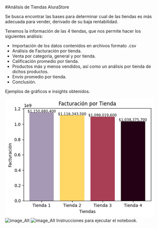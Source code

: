 #Análisis de Tiendas AluraStore

Se busca encontrar las bases para determinar cual de las tiendas es más adecuada para vender, derivado de su baja rentabilidad.

Tenemos la información de las 4 tiendas, que nos permite hacer los siguientes análisis:
  
  *  Importación de los datos contenidos en archivos formato .csv
  *  Análisis de Facturación por tienda.
  *  Venta por categoría, general y por tienda.
  *  Calificación promedio por tienda.
  *  Productos más y menos vendidos, así como un análisis por tienda de dichos productos.
  *  Envío promedio por tienda.
  *  Conclusión.

Ejemplos de gráficos e insights obtenidos.

![image_Alt](https://github.com/anagonesca/Challenge1_AluraStore_AnayeliGlezE/blob/2c1142b6ca648a5e6fc1621408c7749e4d337dc0/Facturacio%CC%81n%20por%20tienda.png)
![image_Alt]([https://github.com/anagonesca/Challenge1_AluraStore_AnayeliGlezE/blob/2c1142b6ca648a5e6fc1621408c7749e4d337dc0/Facturacio%CC%81n%20por%20tienda.png](https://github.com/anagonesca/Challenge1_AluraStore_AnayeliGlezE/blob/6ef1f31326ee203b27cd5d9b38f0be591dada8b2/ventas%20por%20categori%CC%81a.png))
![image_Alt]([https://github.com/anagonesca/Challenge1_AluraStore_AnayeliGlezE/blob/2c1142b6ca648a5e6fc1621408c7749e4d337dc0/Facturacio%CC%81n%20por%20tienda.png](https://github.com/anagonesca/Challenge1_AluraStore_AnayeliGlezE/blob/6ef1f31326ee203b27cd5d9b38f0be591dada8b2/calificacio%CC%81n%20promedio%20por%20tienda.png))
Instrucciones para ejecutar el notebook.
